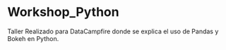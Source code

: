 # Workshop_Python
Taller Realizado para DataCampfire donde se explica el uso de Pandas y Bokeh en Python.
